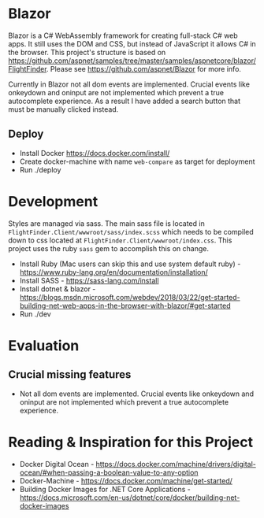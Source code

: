 # Blazor

Blazor is a C# WebAssembly framework for creating full-stack C# web apps. It still uses the DOM and CSS, but instead of JavaScript it allows C# in the browser. This project's structure is based on https://github.com/aspnet/samples/tree/master/samples/aspnetcore/blazor/FlightFinder. Please see https://github.com/aspnet/Blazor for more info.

Currently in Blazor not all dom events are implemented. Crucial events like onkeydown and oninput are not implemented which prevent a true autocomplete experience. As a result I have added a search button that must be manually clicked instead.

## Deploy
* Install Docker https://docs.docker.com/install/
* Create docker-machine with name `web-compare` as target for deployment
* Run ./deploy

# Development
Styles are managed via sass. The main sass file is located in `FlightFinder.Client/wwwroot/sass/index.scss` which needs to be compiled down to css located at `FlightFinder.Client/wwwroot/index.css`. This project uses the ruby `sass` gem to accomplish this on change.

* Install Ruby (Mac users can skip this and use system default ruby) - https://www.ruby-lang.org/en/documentation/installation/
* Install SASS - https://sass-lang.com/install
* Install dotnet & blazor - https://blogs.msdn.microsoft.com/webdev/2018/03/22/get-started-building-net-web-apps-in-the-browser-with-blazor/#get-started
* Run ./dev

# Evaluation

## Crucial missing features
* Not all dom events are implemented. Crucial events like onkeydown and oninput are not implemented which prevent a true autocomplete experience.

# Reading & Inspiration for this Project
* Docker Digital Ocean - https://docs.docker.com/machine/drivers/digital-ocean/#when-passing-a-boolean-value-to-any-option
* Docker-Machine - https://docs.docker.com/machine/get-started/
* Building Docker Images for .NET Core Applications - https://docs.microsoft.com/en-us/dotnet/core/docker/building-net-docker-images
